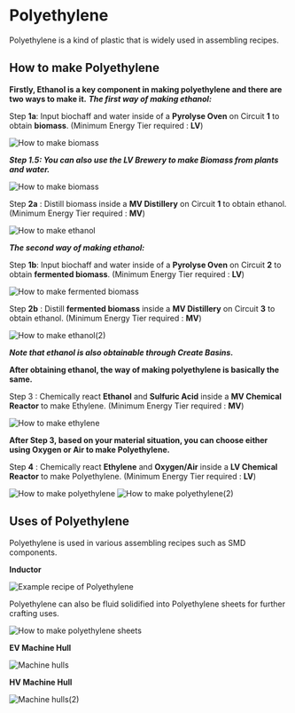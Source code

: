 # Polyethylene

Polyethylene is a kind of plastic that is widely used in assembling recipes.

## How to make Polyethylene

**Firstly, Ethanol is a key component in making polyethylene and there are two ways to make it.**
***The first way of making ethanol:***

Step **1a**: Input biochaff and water inside of a **Pyrolyse Oven** on Circuit **1** to obtain **biomass**. (Minimum Energy Tier required : **LV**)

![How to make biomass](PE_img/pyrolyse_oven_bio_chaff_to_biomass.png)

***Step 1.5: You can also use the LV Brewery to make Biomass from plants and water.*** 

![How to make biomass](PE_img/brewery_biomass_from_glow_berries.png)


Step **2a** : Distill biomass inside a **MV Distillery** on Circuit **1** to obtain ethanol. (Minimum Energy Tier required : **MV**)

![How to make ethanol](PE_img/distillery_distill_biomass_to_ethanol.png)

***The second way of making ethanol:***

Step **1b**: Input biochaff and water inside of a **Pyrolyse Oven** on Circuit **2** to obtain **fermented biomass**. (Minimum Energy Tier required : **LV**)

![How to make fermented biomass](PE_img/pyrolyse_oven_bio_chaff_to_fermented_biomass.png)

Step **2b** : Distill **fermented biomass** inside a **MV Distillery** on Circuit **3** to obtain ethanol. (Minimum Energy Tier required : **MV**)

![How to make ethanol(2)](PE_img/distillery_distill_fermented_biomass_to_ethanol.png)

***Note that ethanol is also obtainable through Create Basins.***

**After obtaining ethanol, the way of making polyethylene is basically the same.**

Step 3 : Chemically react **Ethanol** and **Sulfuric Acid** inside a **MV Chemical Reactor** to make Ethylene. (Minimum Energy Tier required : **MV**)

![How to make ethylene](PE_img/chemical_reactor_ethylene_from_ethanol.png)

**After Step 3, based on your material situation, you can choose either using Oxygen or Air to make Polyethylene.**

Step **4** : Chemically react **Ethylene** and **Oxygen/Air** inside a **LV Chemical Reactor** to make Polyethylene. (Minimum Energy Tier required : **LV**)

![How to make polyethylene](PE_img/chemical_reactor_polyethylene_from_air.png)
![How to make polyethylene(2)](PE_img/chemical_reactor_polyethylene_from_oxygen.png)



## Uses of Polyethylene

Polyethylene is used in various assembling recipes such as SMD components.

**Inductor**

![Example recipe of Polyethylene](PE_img/assembler_inductor.png)

Polyethylene can also be fluid solidified into Polyethylene sheets for further crafting uses.

![How to make polyethylene sheets](PE_img/fluid_solidifier_solidify_polyethylene_to_plate.png)

**EV Machine Hull**

![Machine hulls](PE_img/shaped_ev_machine_hull.png)

**HV Machine Hull**

![Machine hulls(2)](PE_img/shaped_hv_machine_hull.png)